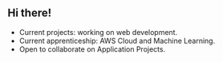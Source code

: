 ## Hi there!

- Current projects: working on web development.
- Current apprenticeship: AWS Cloud and Machine Learning.
- Open to collaborate on Application Projects.

